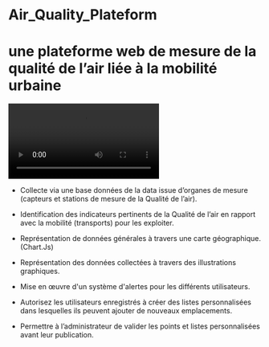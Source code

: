 # Air_Quality_Plateform
# une plateforme web de mesure de la qualité de l’air liée à la mobilité urbaine
![](QAIR.mp4)



- Collecte via une base données de la data issue d’organes de mesure (capteurs et stations de mesure de      la Qualité de l’air).

- Identification des indicateurs pertinents de la Qualité de l’air en rapport avec la mobilité (transports) pour les exploiter.

- Représentation de données générales à travers une carte géographique.(Chart.Js)

- Représentation des données collectées à travers des illustrations graphiques.

- Mise en œuvre d'un système d'alertes pour les différents utilisateurs.

- Autorisez les utilisateurs enregistrés à créer des listes personnalisées dans lesquelles ils peuvent ajouter   de nouveaux emplacements.

- Permettre à l’administrateur de valider les points et listes personnalisées avant leur publication.
